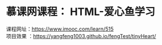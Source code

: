 # 慕课网课程： HTML-爱心鱼学习
课程网址：https://www.imooc.com/learn/515 <br>
项目效果 ：https://yangfeng1003.github.io/fengTest/tinyHeart/
